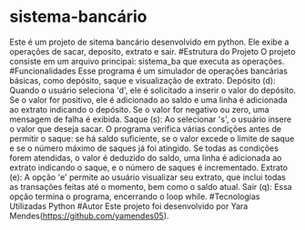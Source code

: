 # sistema-bancário
Este é um projeto de sitema bancário  desenvolvido em python. Ele exibe a operações de sacar, deposito, extrato e sair.
#Estrutura do Projeto
O projeto consiste em um arquivo principai:
sistema_ba que executa as operações.
#Funcionalidades
Esse programa é um simulador de operações bancárias básicas, como depósito, saque e visualização de extrato. 
Depósito (d): Quando o usuário seleciona 'd', ele é solicitado a inserir o valor do depósito. Se o valor for positivo, ele é adicionado ao saldo e uma linha é adicionada ao extrato indicando o depósito. Se o valor for negativo ou zero, uma mensagem de falha é exibida.
Saque (s): Ao selecionar 's', o usuário insere o valor que deseja sacar. O programa verifica várias condições antes de permitir o saque: se há saldo suficiente, se o valor excede o limite de saque e se o número máximo de saques já foi atingido. Se todas as condições forem atendidas, o valor é deduzido do saldo, uma linha é adicionada ao extrato indicando o saque, e o número de saques é incrementado.
Extrato (e): A opção 'e' permite ao usuário visualizar seu extrato, que inclui todas as transações feitas até o momento, bem como o saldo atual.
Sair (q): Essa opção termina o programa, encerrando o loop while.
#Tecnologias Utilizadas
Python
#Autor
Este projeto foi desenvolvido por Yara Mendes(https://github.com/yamendes05).

